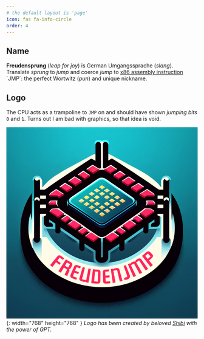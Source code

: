 ```yaml
---
# the default layout is 'page'
icon: fas fa-info-circle
order: 4
---
```


## Name

**Freudensprung** (_leap for joy_) is German Umgangssprache (_slang_). Translate _sprung_ to _jump_ and coerce _jump_ to [x86 assembly instruction](https://en.wikipedia.org/wiki/JMP_(x86_instruction)) `JMP`: the perfect Wortwitz (_pun_) and unique nickname.

## Logo

The CPU acts as a trampoline to `JMP` on and should have shown _jumping bits_ `0` and `1`. Turns out I am bad with graphics, so that idea is void.

![Logo](/assets/img/freudenjmp.png){: width="768" height="768" }
_Logo has been created by beloved [Shibi](https://github.com/ShibiGG) with the power of GPT._
